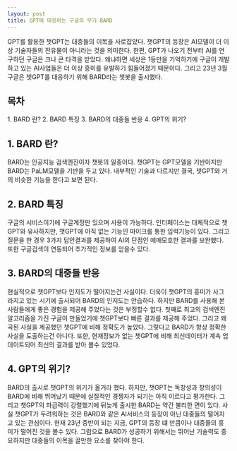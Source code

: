 ```yaml
---
layout: post
title: GPT에 대응하는 구글의 무기 BARD
---
```


GPT를 활용한 챗GPT는 대중들의 이목을 사로잡았다. 챗GPT의 등장은 AI모델이 더 이상 기술자들의 전유물이 아니라는 것을 의미한다.
한편, GPT가 나오기 전부터 AI를 연구하던 구글은 크나 큰 타격을 받았다. 왜냐하면 세상은 1등만을 기억하기에 구글이 개발하고 있는 AI사업들은 더 이상 흥미를 유발하기 힘들어졌기 때문이다. 그리고 23년 3월 구글은 챗GPT를 대응하기 위해 BARD라는 챗봇을 출시했다.

<h2>목차</h2>
1. BARD 란?
2. BARD 특징
3. BARD의 대중들 반응
4. GPT의 위기?

<h2>1. BARD 란?</h2>
BARD는 인공지능 검색엔진이자 챗봇의 일종이다. 챗GPT는 GPT모델을 기반이지만 BARD는 PaLM모델을 기반을 두고 있다.
내부적인 기술과 다르지만 결국, 챗GPT와 거의 비슷한 기능을 한다고 보면 된다. 

<h2>2. BARD 특징</h2>
구글의 서비스이기에 구글계정만 있으며 사용이 가능하다. 인터페이스는 대체적으로 챗GPT와 유사하지만, 챗GPT에 아직 없는 기능인 마이크를 통한 입력기능이 있다. 그리고 질문을 한 경우 3가지 답안결과를 제공하여 AI의 단점인 예매모호한 결과를 보완했다. 또한 구글검색이 연동되어 추가적인 정보를 얻을수 있다.

<h2>3. BARD의 대중들 반응</h2> 
현실적으로 챗GPT보다 인지도가 떨어지는건 사실이다. 더욱이 챗GPT의 흥미가 사그라지고 있는 시기에 출시되어 BARD의 인지도는 안습하다. 하지만 BARD를 사용해 본 사람들에게 좋은 경험을 제공해 주었다는 것은 부정할수 없다. 첫째로 최고의 검색엔진 알고리즘을 가진 구글이 만들었기에 챗GPT보다 빠른 결과를 제공해 주었다. 그리고 왜곡된 사실을 제공했던 챗GPT에 비해 정확도가 높았다. 그렇다고 BARD가 항상 정확한 사실을 도출하는건 아니다. 또한, 현재정보가 없는 챗GPT에 비해 최신데이터가 계속 업데이트되어 최신의 결과를 받아 볼수 있었다.

<h2>4. GPT의 위기?</h2> 
BARD의 출시로 챗GPT의 위기가 올거라 했다. 하지만, 챗GPT는 독창성과 창의성이 BARD에 비해 뛰어났기 때문에 실질적인 경젱자가 되기는 아직 이르다고 평가한다. 그리고 챗GPT의 파급력이 강렬했기에 뒤늦게 출시한 BARD는 약간 불리한 면이 있다.
사실 챗GPT가 두려워하는 것은 BARD와 같은 AI서비스의 등장이 아닌 대중들의 떨어지고 있는 관심이다.
현재 23년 중반이 되는 지금, GPT의 등장 떄 만큼이나 대중들의 흥미가 떨어진 것을 볼수 있다.
그럼으로 BARD가 성공하기 위해서는 뛰어난 기술력도 중요하지만 대중들의 이목을 끌만한 요소를 찾아야 한다. 
